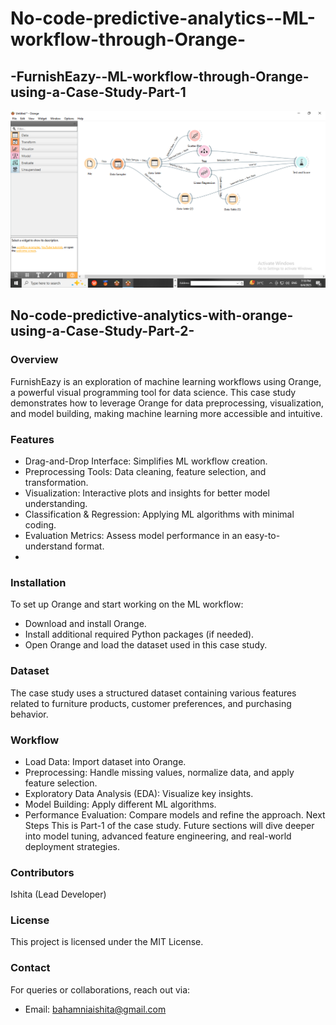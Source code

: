 # No-code-predictive-analytics--ML-workflow-through-Orange-

## -FurnishEazy--ML-workflow-through-Orange-using-a-Case-Study-Part-1

![FurnishEasy](FurnishEazy-.png)

## No-code-predictive-analytics-with-orange-using-a-Case-Study-Part-2-

### Overview

FurnishEazy is an exploration of machine learning workflows using Orange, a powerful visual programming tool for data science. This case study demonstrates how to leverage Orange for data preprocessing, visualization, and model building, making machine learning more accessible and intuitive.

### Features

- Drag-and-Drop Interface: Simplifies ML workflow creation.
- Preprocessing Tools: Data cleaning, feature selection, and transformation.
- Visualization: Interactive plots and insights for better model understanding.
- Classification & Regression: Applying ML algorithms with minimal coding.
- Evaluation Metrics: Assess model performance in an easy-to-understand format.
- 
### Installation

To set up Orange and start working on the ML workflow:
- Download and install Orange.
- Install additional required Python packages (if needed).
- Open Orange and load the dataset used in this case study.

### Dataset
The case study uses a structured dataset containing various features related to furniture products, customer preferences, and purchasing behavior.

### Workflow

- Load Data: Import dataset into Orange.
- Preprocessing: Handle missing values, normalize data, and apply feature selection.
- Exploratory Data Analysis (EDA): Visualize key insights.
- Model Building: Apply different ML algorithms.
- Performance Evaluation: Compare models and refine the approach.
Next Steps
This is Part-1 of the case study. Future sections will dive deeper into model tuning, advanced feature engineering, and real-world deployment strategies.

### Contributors

Ishita (Lead Developer)

  
### License

This project is licensed under the MIT License.

### Contact

For queries or collaborations, reach out via:
- Email: bahamniaishita@gmail.com

